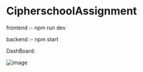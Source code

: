# CipherschoolAssignment 

frontend :- npm run dev

backend :- npm start

DashBoard:

![image](https://github.com/user-attachments/assets/a5256aac-75a0-4449-824f-207e2cfc83a8)


